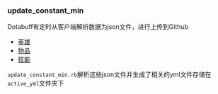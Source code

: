 ### update_constant_min
  Dotabuff有定时从客户端解析数据为json文件，进行上传到Github
  
  - [英雄](https://raw.githubusercontent.com/dotabuff/d2vpkr/master/dota/scripts/npc/npc_heroes.json)
  - [物品](https://raw.githubusercontent.com/dotabuff/d2vpkr/master/dota/scripts/npc/items.json)
  - [技能](https://raw.githubusercontent.com/dotabuff/d2vpkr/master/dota/scripts/npc/npc_abilities.json)
  
  `update_constant_min.rb`解析这些json文件并生成了相关的yml文件存储在`active_yml`文件夹下

 